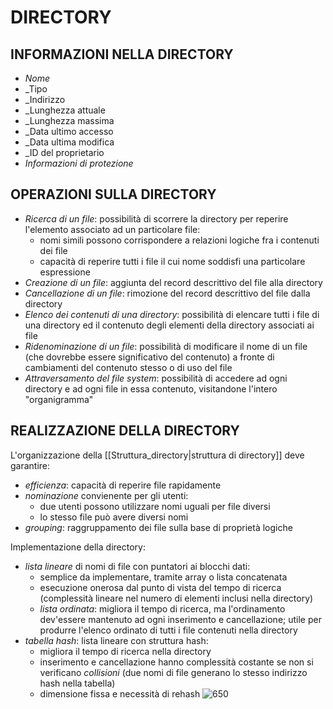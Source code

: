# DIRECTORY
## INFORMAZIONI NELLA DIRECTORY
- _Nome_
- _Tipo
- _Indirizzo
- _Lunghezza attuale
- _Lunghezza massima
- _Data ultimo accesso
- _Data ultima modifica
- _ID del proprietario
- _Informazioni di protezione_

## OPERAZIONI SULLA DIRECTORY
- _Ricerca di un file_: possibilità di scorrere la directory per reperire l'elemento associato ad un particolare file:
	- nomi simili possono corrispondere a relazioni logiche fra i contenuti dei file
	- capacità di reperire tutti i file il cui nome soddisfi una particolare espressione
- _Creazione di un file_: aggiunta del record descrittivo del file alla directory
- _Cancellazione di un file_: rimozione del record descrittivo del file dalla directory
- _Elenco dei contenuti di una directory_: possibilità di elencare tutti i file di una directory ed il contenuto degli elementi della directory associati ai file
- _Ridenominazione di un file_: possibilità di modificare il nome di un file (che dovrebbe essere significativo del contenuto) a fronte di cambiamenti del contenuto stesso o di uso del file
- _Attraversamento del file system_: possibilità di accedere ad ogni directory e ad ogni file in essa contenuto, visitandone l'intero "organigramma"

## REALIZZAZIONE DELLA DIRECTORY
L'organizzazione della [[Struttura_directory|struttura di directory]] deve garantire:
- _efficienza_: capacità di reperire file rapidamente
- _nominazione_ convienente per gli utenti:
	- due utenti possono utilizzare nomi uguali per file diversi
	- lo stesso file può avere diversi nomi
- _grouping_: raggruppamento dei file sulla base di proprietà logiche

Implementazione della directory:
- _lista lineare_ di nomi di file con puntatori ai blocchi dati:
	- semplice da implementare, tramite array o lista concatenata
	- esecuzione onerosa dal punto di vista del tempo di ricerca (complessità lineare nel numero di elementi inclusi nella directory)
	- _lista ordinata_: migliora il tempo di ricerca, ma l'ordinamento dev'essere mantenuto ad ogni inserimento e cancellazione; utile per produrre l'elenco ordinato di tutti i file contenuti nella directory
- _tabella hash_: lista lineare con struttura hash:
	- migliora il tempo di ricerca nella directory
	- inserimento e cancellazione hanno complessità costante se non si verificano _collisioni_ (due nomi di file generano lo stesso indirizzo hash nella tabella)
	- dimensione fissa e necessità di rehash
![650](directory_hash.png)
